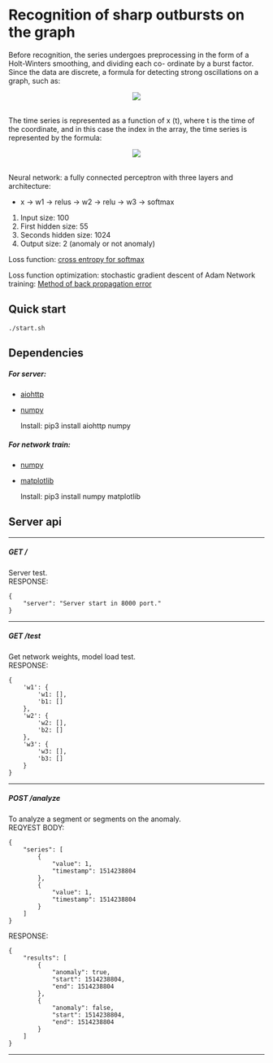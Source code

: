 # <a id="Recognition_of_sharp_outbursts_on_the_graph_0"></a>Recognition of sharp outbursts on the graph

Before recognition, the series undergoes preprocessing in the form of a Holt-Winters smoothing, and dividing each co- ordinate by a burst factor. Since the data are discrete, a formula for detecting strong oscillations on a graph, such as:

<div align="center">
  <img src="https://github.com/fenics1/AnomalyDetect/blob/master/git_statics/burst_factor.png"><br><br>
</div>

The time series is represented as a function of x (t), where t is the time of the coordinate, and in this case the index in the array, the time series is represented by the formula:

<div align="center">
  <img src="https://github.com/fenics1/AnomalyDetect/blob/master/git_statics/time_function.png"><br><br>
</div>

Neural network: a fully connected perceptron with three layers and architecture:
* x -> w1 -> relus -> w2 -> relu -> w3 -> softmax

1. Input size: 100
2. First hidden size: 55
3. Seconds hidden size: 1024
4. Output size: 2 (anomaly or not anomaly)

Loss function: [cross entropy for softmax](http://ml-cheatsheet.readthedocs.io/en/latest/loss_functions.html?highlight=cross#cross-entropy)

Loss function optimization: stochastic gradient descent of Adam
Network training: [Method of back propagation error](https://ru.wikipedia.org/wiki/%D0%9C%D0%B5%D1%82%D0%BE%D0%B4_%D0%BE%D0%B1%D1%80%D0%B0%D1%82%D0%BD%D0%BE%D0%B3%D0%BE_%D1%80%D0%B0%D1%81%D0%BF%D1%80%D0%BE%D1%81%D1%82%D1%80%D0%B0%D0%BD%D0%B5%D0%BD%D0%B8%D1%8F_%D0%BE%D1%88%D0%B8%D0%B1%D0%BA%D0%B8)

## <a id="Quick_start_0"></a>Quick start

    ./start.sh

## <a id="Dependencies_4"></a>Dependencies

##### <a id="For_server_5"></a>For server:

*   [aiohttp](https://aiohttp.readthedocs.io/en/stable/)
*   [numpy](http://www.numpy.org/)

    Install: pip3 install aiohttp numpy

##### <a id="For_network_train_11"></a>For network train:

*   [numpy](http://www.numpy.org/)
*   [matplotlib](https://matplotlib.org/)

    Install: pip3 install numpy matplotlib

## <a id="Server_api_17"></a>Server api

* * *

##### <a id="GET__19"></a>GET /

Server test.  
RESPONSE:

    {
        "server": "Server start in 8000 port."
    }

* * *

##### <a id="GET_test_28"></a>GET /test

Get network weights, model load test.  
RESPONSE:

    {
        'w1': {
            'w1: [],
            'b1: []
        },
        'w2': {
            'w2: [],
            'b2: []
        },
        'w3': {
            'w3: [],
            'b3: []
        }
    }

* * *

##### <a id="POST_analyze_48"></a>POST /analyze

To analyze a segment or segments on the anomaly.  
REQYEST BODY:

    {
        "series": [
            {
                "value": 1,
                "timestamp": 1514238804
            },
            {
                "value": 1,
                "timestamp": 1514238804
            }
        ]
    }

RESPONSE:

    {
        "results": [
            {
                "anomaly": true,
                "start": 1514238804,
                "end": 1514238804
            },
            {
                "anomaly": false,
                "start": 1514238804,
                "end": 1514238804
            }
        ]
    }

* * *
